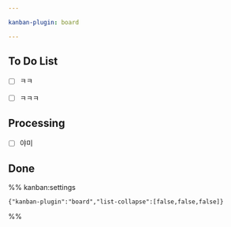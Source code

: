 ```yaml
---

kanban-plugin: board

---
```


## To Do List

- [ ] ㅋㅋ
- [ ] ㅋㅋㅋ


## Processing

- [ ] 야미


## Done





%% kanban:settings
```
{"kanban-plugin":"board","list-collapse":[false,false,false]}
```
%%
